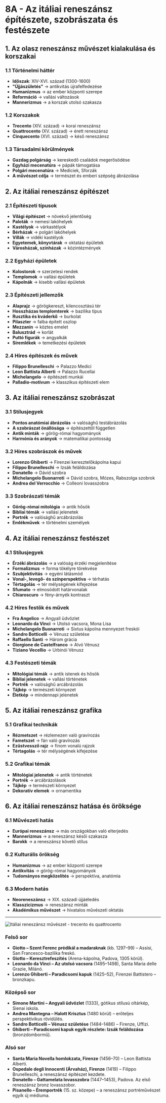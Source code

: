 # 8A - Az itáliai reneszánsz építészete, szobrászata és festészete

## 1. Az olasz reneszánsz művészet kialakulása és korszakai

### 1.1 Történelmi háttér
- **Időszak**: XIV-XVI. század (1300-1600)
- **"Újjászületés"** → antikvitás újrafelfedezése
- **Humanizmus** → az ember központi szerepe
- **Reformáció** → vallási változások
- **Mannerizmus** → a korszak utolsó szakasza

### 1.2 Korszakok
- **Trecento** (XIV. század) → korai reneszánsz
- **Quattrocento** (XV. század) → érett reneszánsz
- **Cinquecento** (XVI. század) → késő reneszánsz

### 1.3 Társadalmi körülmények
- **Gazdag polgárság** → kereskedő családok megerősödése
- **Egyházi mecenatúra** → pápák támogatása
- **Polgári mecenatúra** → Mediciek, Sforzák
- **A művészet célja** → természet és emberi szépség ábrázolása

## 2. Az itáliai reneszánsz építészet

### 2.1 Építészeti típusok
- **Világi építészet** → növekvő jelentőség
- **Paloták** → nemesi lakóhelyek
- **Kastélyok** → várkastélyok
- **Bérházak** → polgári lakóhelyek
- **Villák** → vidéki kastélyok
- **Egyetemek, könyvtárak** → oktatási épületek
- **Városházak, színházak** → közintézmények

### 2.2 Egyházi épületek
- **Kolostorok** → szerzetesi rendek
- **Templomok** → vallási épületek
- **Kápolnák** → kisebb vallási épületek

### 2.3 Építészeti jellemzők
- **Alaprajz** → görögkereszt, kilencosztású tér
- **Hosszházas templomterek** → bazilika típus
- **Rusztika és kváderkő** → burkolat
- **Pilaszter** → falba épített oszlop
- **Mezzanin** → köztes emelet
- **Balusztrád** → korlát
- **Puttó figurák** → angyalkák
- **Síremlékek** → temetkezési épületek

### 2.4 Híres építészek és művek
- **Filippo Brunelleschi** → Palazzo Medici
- **Leon Battista Alberti** → Palazzo Rucellai
- **Michelangelo** → építészeti munkái
- **Palladio-motívum** → klasszikus építészeti elem

## 3. Az itáliai reneszánsz szobrászat

### 3.1 Stílusjegyek
- **Pontos anatómiai ábrázolás** → valósághű testábrázolás
- **A szobrászat önállósága** → építészettől független
- **Antik minták** → görög-római hagyományok
- **Harmónia és arányok** → matematikai pontosság

### 3.2 Híres szobrászok és művek
- **Lorenzo Ghiberti** → Firenzei keresztelőkápolna kapui
- **Filippo Brunelleschi** → Izsák feláldozása
- **Donatello** → Dávid szobra
- **Michelangelo Buonarroti** → Dávid szobra, Mózes, Rabszolga szobrok
- **Andrea del Verrocchio** → Colleoni lovasszobra

### 3.3 Szobrászati témák
- **Görög-római mitológia** → antik hősök
- **Bibliai témák** → vallási jelenetek
- **Portrék** → valósághű arcábrázolás
- **Emlékművek** → történelmi személyek

## 4. Az itáliai reneszánsz festészet

### 4.1 Stílusjegyek
- **Érzéki ábrázolás** → a valóság érzéki megjelenítése
- **Formalizmus** → forma tökélyre törekvése
- **Szubjektivitás** → egyéni látásmód
- **Vonal-, levegő- és színperspektíva** → térhatás
- **Tértagolás** → tér mélységének kifejezése
- **Sfumato** → elmosódott határvonalak
- **Chiaroscuro** → fény-árnyék kontraszt

### 4.2 Híres festők és művek
- **Fra Angelico** → Angyali üdvözlet
- **Leonardo da Vinci** → Utolsó vacsora, Mona Lisa
- **Michelangelo Buonarroti** → Sixtus kápolna mennyezet freskói
- **Sandro Botticelli** → Vénusz születése
- **Raffaello Santi** → Három grácia
- **Giorgione de Castelfranco** → Alvó Vénusz
- **Tiziano Vecellio** → Urbinói Vénusz

### 4.3 Festészeti témák
- **Mitológiai témák** → antik istenek és hősök
- **Bibliai jelenetek** → vallási történetek
- **Portrék** → valósághű arcábrázolás
- **Tájkép** → természeti környezet
- **Életkép** → mindennapi jelenetek

## 5. Az itáliai reneszánsz grafika

### 5.1 Grafikai technikák
- **Rézmetszet** → rézlemezen való gravírozás
- **Fametszet** → fán való gravírozás
- **Ezüstvessző rajz** → finom vonalú rajzok
- **Tértagolás** → tér mélységének kifejezése

### 5.2 Grafikai témák
- **Mitológiai jelenetek** → antik történetek
- **Portrék** → arcábrázolások
- **Tájkép** → természeti környezet
- **Dekoratív elemek** → ornamentika

## 6. Az itáliai reneszánsz hatása és öröksége

### 6.1 Művészeti hatás
- **Európai reneszánsz** → más országokban való elterjedés
- **Mannerizmus** → a reneszánsz késői szakasza
- **Barokk** → a reneszánsz követő stílus

### 6.2 Kulturális örökség
- **Humanizmus** → az ember központi szerepe
- **Antikvitás** → görög-római hagyományok
- **Tudományos megközelítés** → perspektíva, anatómia

### 6.3 Modern hatás
- **Neoreneszánsz** → XIX. századi újjáéledés
- **Klasszicizmus** → reneszánsz minták
- **Akadémikus művészet** → hivatalos művészeti oktatás

---

![Itáliai reneszánsz művészet - trecento és quattrocento](../images/7_Itáliai%20reneszánsz%20művészet_trecento_quattrocento_KÉP.png)

### **Felső sor**

- **Giotto – Szent Ferenc prédikál a madaraknak** (kb. 1297–99) – Assisi, San Francesco-bazilika freskó.
- **Giotto – Keresztrefeszítés** (Arena-kápolna, Padova, 1305 körül).
- **Leonardo da Vinci – Az utolsó vacsora** (1495–1498), Santa Maria delle Grazie, Milánó.
- **Lorenzo Ghiberti – Paradicsomi kapuk** (1425–52), Firenzei Battistero – bronzkapu.

### **Középső sor**

- **Simone Martini – Angyali üdvözlet** (1333), gótikus stílusú oltárkép, Sienai iskola.
- **Andrea Mantegna – Halott Krisztus** (1480 körül) – erőteljes perspektivikus rövidülés.
- **Sandro Botticelli – Vénusz születése** (1484–1486) – Firenze, Uffizi.
- **Ghiberti – Paradicsomi kapuk egyik részlete: Izsák feláldozása** (bronzdombormű).

### **Alsó sor**

- **Santa Maria Novella homlokzata, Firenze** (1456–70) – Leon Battista Alberti.
- **Ospedale degli Innocenti (Árvaház), Firenze** (1419) – Filippo Brunelleschi, a reneszánsz építészet kezdete.
- **Donatello – Gattamelata lovasszobra** (1447–1453), Padova. Az első reneszánsz bronz lovasszobor.
- **Pisanello – Éremportrék** (15. sz. közepe) – a reneszánsz portréművészet egyik új médiuma.

